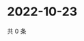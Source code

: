 # 2022-10-23

共 0 条

<!-- BEGIN WEIBO -->
<!-- 最后更新时间 Sun Oct 23 2022 08:42:10 GMT+0800 (China Standard Time) -->

<!-- END WEIBO -->
